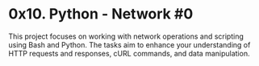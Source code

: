 # 0x10. Python - Network #0

This project focuses on working with network operations and scripting using Bash and Python. The tasks aim to enhance your understanding of HTTP requests and responses, cURL commands, and data manipulation.
